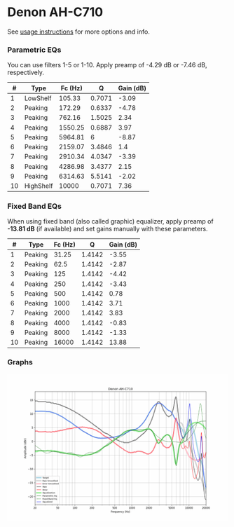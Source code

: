 # Denon AH-C710
See [usage instructions](https://github.com/jaakkopasanen/AutoEq#usage) for more options and info.

### Parametric EQs
You can use filters 1-5 or 1-10. Apply preamp of -4.29 dB or -7.46 dB, respectively.

|   # | Type      |   Fc (Hz) |      Q |   Gain (dB) |
|-----|-----------|-----------|--------|-------------|
|   1 | LowShelf  |    105.33 | 0.7071 |       -3.09 |
|   2 | Peaking   |    172.29 | 0.6337 |       -4.78 |
|   3 | Peaking   |    762.16 | 1.5025 |        2.34 |
|   4 | Peaking   |   1550.25 | 0.6887 |        3.97 |
|   5 | Peaking   |   5964.81 | 6      |       -8.87 |
|   6 | Peaking   |   2159.07 | 3.4846 |        1.4  |
|   7 | Peaking   |   2910.34 | 4.0347 |       -3.39 |
|   8 | Peaking   |   4286.98 | 3.4377 |        2.15 |
|   9 | Peaking   |   6314.63 | 5.5141 |       -2.02 |
|  10 | HighShelf |  10000    | 0.7071 |        7.36 |

### Fixed Band EQs
When using fixed band (also called graphic) equalizer, apply preamp of **-13.81 dB** (if available) and set gains manually with these parameters.

|   # | Type    |   Fc (Hz) |      Q |   Gain (dB) |
|-----|---------|-----------|--------|-------------|
|   1 | Peaking |     31.25 | 1.4142 |       -3.55 |
|   2 | Peaking |     62.5  | 1.4142 |       -2.87 |
|   3 | Peaking |    125    | 1.4142 |       -4.42 |
|   4 | Peaking |    250    | 1.4142 |       -3.43 |
|   5 | Peaking |    500    | 1.4142 |        0.78 |
|   6 | Peaking |   1000    | 1.4142 |        3.71 |
|   7 | Peaking |   2000    | 1.4142 |        3.83 |
|   8 | Peaking |   4000    | 1.4142 |       -0.83 |
|   9 | Peaking |   8000    | 1.4142 |       -1.33 |
|  10 | Peaking |  16000    | 1.4142 |       13.88 |

### Graphs
![](./Denon%20AH-C710.png)
